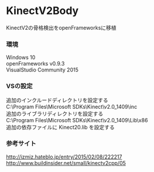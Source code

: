 # KinectV2Body
KinectV2の骨格検出をopenFrameworksに移植  
  
    
### 環境  
  Windows 10  
  openFrameworks v0.9.3  
  VisualStudio Community 2015  
  
    
### VSの設定  
  追加のインクルードディレクトリを設定する  
  C:\Program Files\Microsoft SDKs\Kinect\v2.0_1409\inc  
  追加のライブラリディレクトリを設定する  
  C:\Program Files\Microsoft SDKs\Kinect\v2.0_1409\Lib\x86  
  追加の依存ファイルに Kinect20.lib を設定する  
  
    
### 参考サイト  
<http://izmiz.hateblo.jp/entry/2015/02/08/222217>  
<http://www.buildinsider.net/small/kinectv2cpp/05>  
